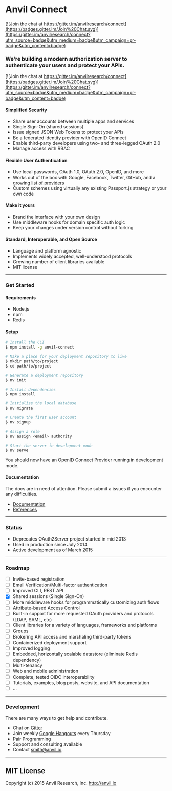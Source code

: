 # Anvil Connect

[![Join the chat at https://gitter.im/anvilresearch/connect](https://badges.gitter.im/Join%20Chat.svg)](https://gitter.im/anvilresearch/connect?utm_source=badge&utm_medium=badge&utm_campaign=pr-badge&utm_content=badge)

### We're building a modern authorization server to <br>authenticate your users and protect your APIs.

[![Join the chat at https://gitter.im/anvilresearch/connect](https://badges.gitter.im/Join%20Chat.svg)](https://gitter.im/anvilresearch/connect?utm_source=badge&utm_medium=badge&utm_campaign=pr-badge&utm_content=badge)

#### Simplified Security

- Share user accounts between multiple apps and services
- Single Sign-On (shared sessions)
- Issue signed JSON Web Tokens to protect your APIs
- Be a federated identity provider with OpenID Connect
- Enable third-party developers using two- and three-legged OAuth 2.0
- Manage access with RBAC

#### Flexible User Authentication

- Use local passwords, OAuth 1.0, OAuth 2.0, OpenID, and more
- Works out of the box with Google, Facebook, Twitter, GitHub, and a [growing list of providers](https://github.com/christiansmith/anvil-connect/tree/master/providers)
- Custom schemes using virtually any existing Passport.js strategy or your own code

#### Make it yours

- Brand the interface with your own design
- Use middleware hooks for domain specific auth logic
- Keep your changes under version control without forking

#### Standard, Interoperable, and Open Source

- Language and platform agnostic
- Implements widely accepted, well-understood protocols
- Growing number of client libraries available
- MIT license

***

### Get Started

#### Requirements

* Node.js
* npm
* Redis

#### Setup

```bash
# Install the CLI
$ npm install -g anvil-connect

# Make a place for your deployment repository to live
$ mkdir path/to/project
$ cd path/to/project

# Generate a deployment repository
$ nv init

# Install dependencies
$ npm install

# Initialize the local database
$ nv migrate

# Create the first user account
$ nv signup

# Assign a role
$ nv assign <email> authority

# Start the server in development mode
$ nv serve
```

You should now have an OpenID Connect Provider running in development mode.

#### Documentation

The docs are in need of attention. Please submit a issues if you encounter any difficulties.

* [Documentation](https://github.com/christiansmith/anvil-connect/wiki/Documentation)
* [References](https://github.com/christiansmith/anvil-connect/wiki/References)

***

### Status

- Deprecates OAuth2Server project started in mid 2013
- Used in production since July 2014
- Active development as of March 2015

***

### Roadmap

* [ ] Invite-based registration
* [ ] Email Verification/Multi-factor authentication
* [ ] Improved CLI, REST API
* [x] Shared sessions (Single Sign-On)
* [ ] More middleware hooks for programmatically customizing auth flows
* [ ] Attribute-based Access Control
* [ ] Built-in support for more requested OAuth providers and protocols (LDAP, SAML, etc)
* [ ] Client libraries for a variety of languages, frameworks and platforms
* [ ] Groups
* [ ] Brokering API access and marshaling third-party tokens
* [ ] Containerized deployment support
* [ ] Improved logging
* [ ] Embedded, horizontally scalable datastore (eliminate Redis dependency)
* [ ] Multi-tenancy
* [ ] Web and mobile administration
* [ ] Complete, tested OIDC interoperability
* [ ] Tutorials, examples, blog posts, website, and API documentation
* [ ] ...

***

### Development

There are many ways to get help and contribute.

* Chat on [Gitter](https://gitter.im/anvilresearch/connect)
* Join weekly [Google Hangouts](https://www.google.com/calendar/embed?src=anvil.io_3leor1jds8ne3rj0lauh8hboes%40group.calendar.google.com&ctz=America/Los_Angeles) every Thursday
* Pair Programming
* Support and consulting available
* Contact smith@anvil.io.


***

## MIT License

Copyright (c) 2015 Anvil Research, Inc. http://anvil.io

